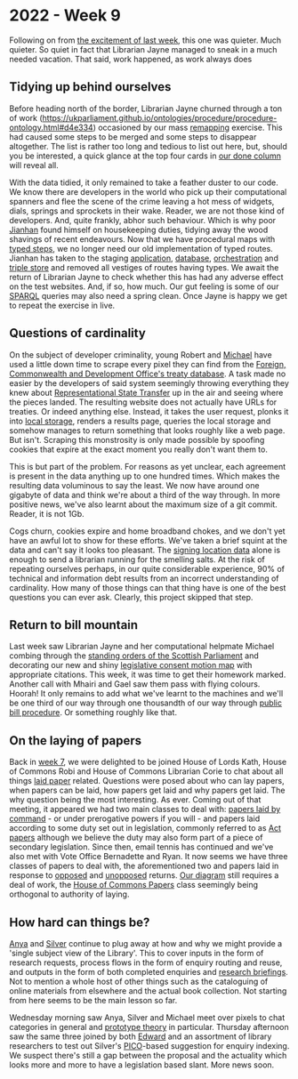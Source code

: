 # 2022 - Week 9

Following on from [the excitement of last week](https://ukparliament.github.io/ontologies/meta/weeknotes/2022/08/), this one was quieter. Much quieter. So quiet in fact that Librarian Jayne managed to sneak in a much needed vacation. That said, work happened, as work always does

## Tidying up behind ourselves

Before heading north of the border, Librarian Jayne churned through a ton of work (https://ukparliament.github.io/ontologies/procedure/procedure-ontology.html#d4e334) occasioned by our mass [remapping](https://ukparliament.github.io/ontologies/procedure/maps/) exercise. This had caused some steps to be merged and some steps to disappear altogether. The list is rather too long and tedious to list out here, but, should you be interested, a quick glance at the top four cards in [our done column](https://trello.com/b/nBCRWUdD/procedure-logic-gates) will reveal all.

With the data tidied, it only remained to take a feather duster to our code. We know there are developers in the world who pick up their computational spanners and flee the scene of the crime leaving a hot mess of widgets, dials, springs and sprockets in their wake. Reader, we are not those kind of developers. And, quite frankly, abhor such behaviour. Which is why poor [Jianhan](https://twitter.com/jianhanzhu) found himself on housekeeping duties, tidying away the wood shavings of recent endeavours. Now that we have procedural maps with [typed steps](https://ukparliament.github.io/ontologies/procedure/procedure-ontology.html#d4e186), we no longer need our old implementation of typed routes. Jianhan has taken to the staging [application](https://trello.com/c/clzOGSNw/55-update-procedure-editor-application-route-crud-to-not-include-route-type), [database](https://trello.com/c/PYlmNenc/57-drop-procedureroutetype-table-in-staging), [orchestration](https://trello.com/c/eUwjTj2G/63-remove-route-type-import-from-orchestration) and [triple store](https://trello.com/c/2m1Xlij5/62-remove-route-type-class-and-predicate-from-triple-store) and removed all vestiges of routes having types. We await the return of Librarian Jayne to check whether this has had any adverse effect on the test websites. And, if so, how much. Our gut feeling is some of our [SPARQL](https://en.wikipedia.org/wiki/SPARQL) queries may also need a spring clean. Once Jayne is happy we get to repeat the exercise in live.

## Questions of cardinality

On the subject of developer criminality, young Robert and [Michael](https://twitter.com/fantasticlife) have used a little down time to scrape every pixel they can find from the [Foreign, Commonwealth and Development Office's treaty database](https://treaties.fcdo.gov.uk/responsive/app/consolidatedSearch/). A task made no easier by the developers of said system seemingly throwing everything they knew about [Representational State Transfer](https://en.wikipedia.org/wiki/Representational_state_transfer) up in the air and seeing where the pieces landed. The resulting website does not actually have URLs for treaties. Or indeed anything else. Instead, it takes the user request, plonks it into [local storage](https://en.wikipedia.org/wiki/Web_storage#Local_and_session_storage), renders a results page, queries the local storage and somehow manages to return something that looks roughly like a web page. But isn't. Scraping this monstrosity is only made possible by spoofing cookies that expire at the exact moment you really don't want them to.

This is but part of the problem. For reasons as yet unclear, each agreement is present in the data anything up to one hundred times. Which makes the resulting data voluminous to say the least. We now have around one gigabyte of data and think we're about a third of the way through. In more positive news, we've also learnt about the maximum size of a git commit. Reader, it is not 1Gb.

Cogs churn, cookies expire and home broadband chokes, and we don't yet have an awful lot to show for these efforts. We've taken a brief squint at the data and can't say it looks too pleasant. The [signing location data](https://twitter.com/fantasticlife/status/1502749511113916418) alone is enough to send a librarian running for the smelling salts. At the risk of repeating ourselves perhaps, in our quite considerable experience, 90% of technical and information debt results from an incorrect understanding of cardinality. How many of those things can that thing have is one of the best questions you can ever ask. Clearly, this project skipped that step.

## Return to bill mountain

Last week saw Librarian Jayne and her computational helpmate Michael combing through the [standing orders of the Scottish Parliament](https://www.parliament.scot/about/how-parliament-works/parliament-rules-and-guidance/standing-orders) and decorating our new and shiny [legislative consent motion map](https://ukparliament.github.io/ontologies/procedure/maps/legislation/primary/public-bills/components/devolved-legislature-consent/scottish-parliament/scottish-parliament-consent.pdf) with appropriate citations. This week, it was time to get their homework marked. Another call with Mhairi and Gael saw them pass with flying colours. Hoorah! It only remains to add what we've learnt to the machines and we'll be one third of our way through one thousandth of our way through [public bill procedure](https://ukparliament.github.io/ontologies/procedure/maps/legislation/primary/public-bills/public-bills.pdf). Or something roughly like that.

## On the laying of papers

Back in [week 7](https://ukparliament.github.io/ontologies/meta/weeknotes/2022/07/), we were delighted to be joined House of Lords Kath, House of Commons Robi and House of Commons Librarian Corie to chat about all things [laid paper](https://ukparliament.github.io/ontologies/laying/laying-ontology.html) related. Questions were posed about who can lay papers, when papers can be laid, how papers get laid and why papers get laid. The why question being the most interesting. As ever. Coming out of that meeting, it appeared we had two main classes to deal with: [papers laid by command](https://www.parliament.uk/about/how/publications/government/) - or under prerogative powers if you will - and papers laid according to some duty set out in legislation, commonly referred to as [Act papers](https://erskinemay.parliament.uk/section/6477/act-papers/) although we believe the duty may also form part of a piece of secondary legislation. Since then, email tennis has continued and we've also met with Vote Office Bernadette and Ryan. It now seems we have three classes of papers to deal with, the aforementioned two and papers laid in response to [opposed](https://erskinemay.parliament.uk/section/6479/opposed-returns/) and [unopposed](https://erskinemay.parliament.uk/section/6480/unopposed-returns/) returns. [Our diagram](https://github.com/ukparliament/ontologies/blob/master/laying/paper-types/session-1/paper-types.svg) still requires a deal of work, the [House of Commons Papers](https://www.parliament.uk/globalassets/documents/commons-information-office/p12.pdf) class seemingly being orthogonal to authority of laying.

## How hard can things be?

[Anya](https://twitter.com/bitten_) and [Silver](https://twitter.com/silveroliver) continue to plug away at how and why we might provide a 'single subject view of the Library'. This to cover inputs in the form of research requests, process flows in the form of enquiry routing and reuse, and outputs in the form of both completed enquiries and [research briefings](https://commonslibrary.parliament.uk/). Not to mention a whole host of other things such as the cataloguing of online materials from elsewhere and the actual book collection. Not starting from here seems to be the main lesson so far.

Wednesday morning saw Anya, Silver and Michael meet over pixels to chat categories in general and [prototype theory](https://en.wikipedia.org/wiki/Prototype_theory) in particular. Thursday afternoon saw the same three joined by both [Edward](https://twitter.com/edwardwood99) and an assortment of library researchers to test out Silver's [PICO](https://en.wikipedia.org/wiki/PICO_process)-based suggestion for enquiry indexing. We suspect there's still a gap between the proposal and the actuality which looks more and more to have a legislation based slant. More news soon.